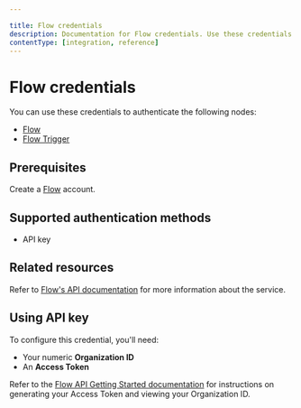 ```yaml
---

title: Flow credentials
description: Documentation for Flow credentials. Use these credentials to authenticate Flow in n8n, a workflow automation platform.
contentType: [integration, reference]
---
```


# Flow credentials

You can use these credentials to authenticate the following nodes:

- [Flow](/integrations/builtin/app-nodes/n8n-nodes-base.flow.md)
- [Flow Trigger](/integrations/builtin/trigger-nodes/n8n-nodes-base.flowtrigger.md)

## Prerequisites

Create a [Flow](https://www.getflow.com/) account.

## Supported authentication methods

- API key

## Related resources

Refer to [Flow's API documentation](https://developer.getflow.com/) for more information about the service.

## Using API key

To configure this credential, you'll need:

- Your numeric **Organization ID**
- An **Access Token**

Refer to the [Flow API Getting Started documentation](https://developer.getflow.com/#getting-started) for instructions on generating your Access Token and viewing your Organization ID.
